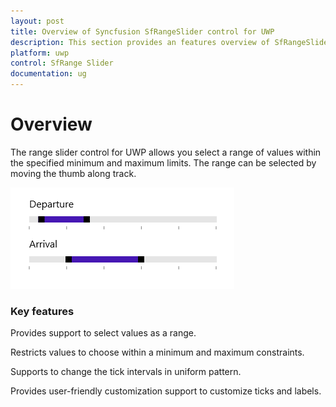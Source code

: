```yaml
---
layout: post
title: Overview of Syncfusion SfRangeSlider control for UWP
description: This section provides an features overview of SfRangeSlider control for UWP.
platform: uwp
control: SfRange Slider 
documentation: ug
---
```


# Overview

The range slider control for UWP allows you select a range of values within the specified minimum and maximum limits. The range can be selected by moving the thumb along track.

![RangeSlider Sample view](Overview_images/Overview_img1.png)

### Key features

Provides support to select values as a range.
 
Restricts values to choose within a minimum and maximum constraints.
 
Supports to change the tick intervals in uniform pattern.
 
Provides user-friendly customization support to customize ticks and labels.




